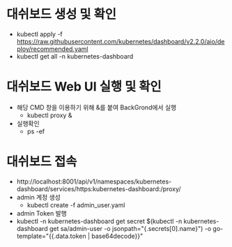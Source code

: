 # 대쉬보드 생성 및 확인
 - kubectl apply -f https://raw.githubusercontent.com/kubernetes/dashboard/v2.2.0/aio/deploy/recommended.yaml
 - kubectl get all -n kubernetes-dashboard

# 대쉬보드 Web UI 실행 및 확인
  - 해당 CMD 창을 이용하기 위해 &를 붙여 BackGrond에서 실행
    - kubectl proxy &
  - 실행확인
    - ps -ef

# 대쉬보드 접속
  - http://localhost:8001/api/v1/namespaces/kubernetes-dashboard/services/https:kubernetes-dashboard:/proxy/
  - admin 계정 생성
    - kubectl create -f admin_user.yaml
  - admin Token 발행
  - kubectl -n kubernetes-dashboard get secret $(kubectl -n kubernetes-dashboard get sa/admin-user -o jsonpath="{.secrets[0].name}") -o go-template="{{.data.token | base64decode}}"
